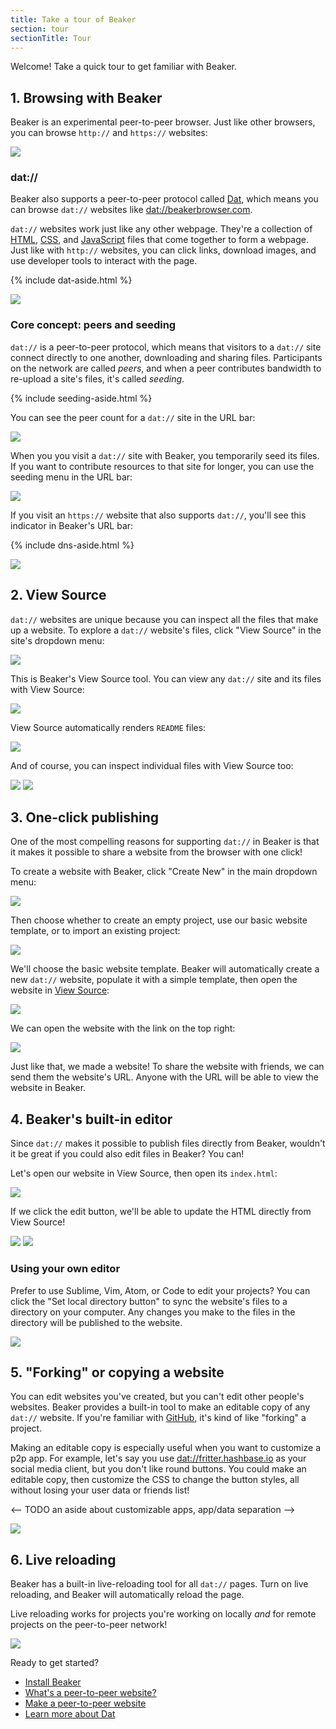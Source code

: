 ```yaml
---
title: Take a tour of Beaker
section: tour
sectionTitle: Tour
---
```


<p class="accent">
  Welcome! Take a quick tour to get familiar with Beaker.
</p>

## 1. Browsing with Beaker

Beaker is an experimental peer-to-peer browser. Just like other browsers, you can browse `http://` and `https://` websites:

<img src="/img/docs/tour/https-site.png"/>

### dat://

Beaker also supports a peer-to-peer protocol called [Dat](https://datproject.org), which means you can browse `dat://` websites like [dat://beakerbrowser.com](dat://beakerbrowser.com).

`dat://` websites work just like any other webpage. They're a collection of [HTML](https://developer.mozilla.org/en-US/docs/Learn/HTML), [CSS](https://developer.mozilla.org/en-US/docs/Learn/CSS), and [JavaScript](https://developer.mozilla.org/en-US/docs/Learn/javascript) files that come together to form a webpage. Just like with `http://` websites, you can click links, download images, and use developer tools to interact with the page.

{% include dat-aside.html %}

<img src="/img/docs/tour/dat-site.png"/>

### Core concept: peers and seeding

`dat://` is a peer-to-peer protocol, which means that visitors to a `dat://` site connect directly to one another, downloading and sharing files. Participants on the network are called <em>peers</em>, and when a peer contributes bandwidth to re-upload a site's files, it's called <em>seeding</em>.

{% include seeding-aside.html %}

You can see the peer count for a `dat://` site in the URL bar:

<img src="/img/docs/tour/peer-count.png"/>


When you you visit a `dat://` site with Beaker, you temporarily seed its files. If you want to contribute resources to that site for longer, you can use the seeding menu in the URL bar:

<img src="/img/docs/tour/seeding-menu.png"/>


If you visit an `https://` website that also supports `dat://`, you'll see this indicator in Beaker's URL bar:

{% include dns-aside.html %}

<img src="/img/docs/tour/well-known.png"/>


## 2. View Source

`dat://` websites are unique because you can inspect all the files that make up a website. To explore a `dat://` website's files, click "View Source" in the site's dropdown menu:

<img src="/img/docs/tour/view-source-menu.png"/>

This is Beaker's View Source tool. You can view any `dat://` site and its files with View Source:

<img src="/img/docs/tour/view-source.png"/>

View Source automatically renders `README` files:

<img src="/img/docs/tour/view-source-readme.png"/>

And of course, you can inspect individual files with View Source too:

<img src="/img/docs/tour/view-source-image.png"/>
<img src="/img/docs/tour/view-source-file.png"/>

## 3. One-click publishing

One of the most compelling reasons for supporting `dat://` in Beaker is that it makes it possible to share a website from the browser with one click!

To create a website with Beaker, click "Create New" in the main dropdown menu:

<img src="/img/docs/tour/one-click.png"/>

Then choose whether to create an empty project, use our basic website template, or to import an existing project:

<img src="/img/docs/tour/one-click-2.png"/>

We'll choose the basic website template. Beaker will automatically create a new `dat://` website, populate it with a simple template, then open the website in [View Source](/docs/tour/view-source):

<img src="/img/docs/tour/one-click-view-source.png"/>

We can open the website with the link on the top right:

<img src="/img/docs/tour/one-click-website.png"/>

Just like that, we made a website! To share the website with friends, we can send them the website's URL. Anyone with the URL will be able to view the website in Beaker.

## 4. Beaker's built-in editor

Since `dat://` makes it possible to publish files directly from Beaker, wouldn't it be great if you could also edit files in Beaker? You can!

Let's open our website in View Source, then open its `index.html`:

<img src="/img/docs/tour/editor-button.png" />

If we click the edit button, we'll be able to update the HTML directly from View Source!

<img src="/img/docs/tour/editor.png" />
<img src="/img/docs/tour/editor-updated.png" />

### Using your own editor

Prefer to use Sublime, Vim, Atom, or Code to edit your projects? You can click the "Set local directory button" to sync the website's files to a directory on your computer. Any changes you make to the files in the directory will be published to the website.

<img src="/img/docs/tour/editor-local-directory.png" />

## 5. "Forking" or copying a website

You can edit websites you've created, but you can't edit other people's websites. Beaker provides a built-in tool to make an editable copy of any `dat://` website. If you're familiar with [GitHub](https://github.com), it's kind of like "forking" a project.

Making an editable copy is especially useful when you want to customize a p2p app. For example, let's say you use [dat://fritter.hashbase.io]() as your social media client, but you don't like round buttons. You could make an editable copy, then customize the CSS to change the button styles, all without losing your user data or friends list!

<-- TODO an aside about customizable apps, app/data separation -->

<img src="/img/docs/tour/forking.png" />

## 6. Live reloading

Beaker has a built-in live-reloading tool for all `dat://` pages. Turn on live reloading, and Beaker will automatically reload the page.

Live reloading works for projects you're working on locally *and* for remote projects on the peer-to-peer network!

<img src="/img/docs/tour/live-reloading.png"/>

<!-- TODO add a cta here -->

Ready to get started?

- [Install Beaker](/install)
- [What's a peer-to-peer website?](/docs/how-beaker-works/peer-to-peer-websites)
- [Make a peer-to-peer website](/docs/guides/publish-a-peer-to-peer-website)
- [Learn more about Dat](https://datproject.org)
